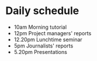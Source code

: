# Daily schedule

* 10am Morning tutorial
* 12pm Project managers' reports
* 12.20pm Lunchtime seminar
* 5pm Journalists' reports
* 5.20pm Presentations

